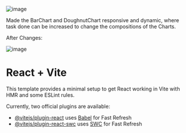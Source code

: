 
![image](https://github.com/user-attachments/assets/caf79e3f-4d96-438c-a876-8b912def8e74)

Made the BarChart and DoughnutChart responsive and dynamic, where task done can be increased to change the compositions of the Charts.

After Changes: 

![image](https://github.com/user-attachments/assets/65b8c973-cf1f-461b-9227-7f14ca529ecd)



# React + Vite

This template provides a minimal setup to get React working in Vite with HMR and some ESLint rules.

Currently, two official plugins are available:

- [@vitejs/plugin-react](https://github.com/vitejs/vite-plugin-react/blob/main/packages/plugin-react/README.md) uses [Babel](https://babeljs.io/) for Fast Refresh
- [@vitejs/plugin-react-swc](https://github.com/vitejs/vite-plugin-react-swc) uses [SWC](https://swc.rs/) for Fast Refresh

